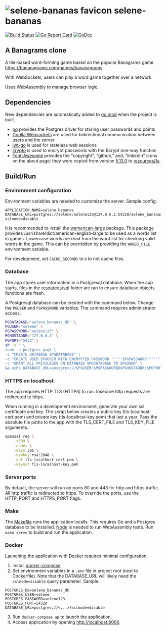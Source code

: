 # ![selene-bananas favicon](resources/favicon.ico) selene-bananas

[![Build Status](https://travis-ci.org/jacobpatterson1549/selene-bananas.svg?branch=master)](https://travis-ci.org/jacobpatterson1549/selene-bananas)
[![Go Report Card](https://goreportcard.com/badge/github.com/jacobpatterson1549/selene-bananas)](https://goreportcard.com/report/github.com/jacobpatterson1549/selene-bananas)
[![GoDoc](https://godoc.org/github.com/jacobpatterson1549/selene-bananas?status.svg)](https://godoc.org/github.com/jacobpatterson1549/selene-bananas)


## A Banagrams clone

A tile-based word-forming game based on the popular Banagrams game.  https://bananagrams.com/games/bananagrams

With WebSockets, users can play a word game together over a network.

Uses WebAssembly to manage browser logic.

## Dependencies

New dependencies are automatically added to [go.mod](go/go.mod) when the project is built.
* [pq](https://github.com/lib/pq) provides the Postgres driver for storing user passwords and points
* [Gorilla Websockets](https://github.com/gorilla/websocket) are used for bidirectional communication between users and the server
* [jwt-go](https://github.com/dgrijalva/jwt-go) is used for stateless web sessions
* [crypto](https://github.com/golang/crypto) is used to  encrypt passwords with the Bcrypt one-way function
* [Font-Awesome](https://github.com/FortAwesome/Font-Awesome) provides the "copyright", "github," and, "linkedin" icons on the about page; they were copied from version [5.13.0](https://github.com/FortAwesome/Font-Awesome/releases/tag/5.13.0) to [resources/fa](resources/fa).

## Build/Run

### Environment configuration

Environment variables are needed to customize the server.  Sample config:
```
APPLICATION_NAME=selene_bananas
DATABASE_URL=postgres://selene:selene123@127.0.0.1:54320/selene_bananas_db?sslmode=disable
```

It is recommended to install the [wamerican-large](https://packages.debian.org/buster/wamerican-large) package.  This package provides /usr/share/dict/american-english-large to be used as a words list in games.  Lowercase words are read from the word list for checking valid words in the game.  This can be overridden by providing the `WORDS_FILE` environment variable.

For development, set `CACHE_SECONDS` to `0` to not cache files.

### Database

The app stores user information in a Postgresql database.  When the app starts, files in the [resources/sql](resources/sql) folder are ran to ensure database objects functions are fresh.

A Postgresql database can be created with the command below.  Change the `PGUSER` and `PGPASSWORD` variables.  The command requires administrator access.
```bash
PGDATABASE="selene_bananas_db" \
PGUSER="selene" \
PGPASSWORD="selene123" \
PGHOSTADDR="127.0.0.1" \
PGPORT="5432" \
sh -c ' \
sudo -u postgres psql \
-c "CREATE DATABASE $PGDATABASE" \
-c "CREATE USER $PGUSER WITH ENCRYPTED PASSWORD '"'"'$PGPASSWORD'"'"'" \
-c "GRANT ALL PRIVILEGES ON DATABASE $PGDATABASE TO $PGUSER" \
&& echo DATABASE_URL=postgres://$PGUSER:$PGPASSWORD@$PGHOSTADDR:$PGPORT/$PGDATABASE'
```

### HTTPS on localhost

The app requires HTTP TLS (HTTPS) to run. Insecure http requests are redirected to https.

When running in a development environment, generate your own ssl certificate and key.  The script below creates a public key (tls-localhost-cert.pem) and private key (tls-localhost-key.pem) that last a year.  Pass the absolute file paths to the app with the TLS_CERT_FILE and TLS_KEY_FILE arguments.
```bash
openssl req \
    -x509 \
    -nodes \
    -days 365 \
    -newkey rsa:2048 \
    -out tls-localhost-cert.pem \
    -keyout tls-localhost-key.pem
```

### Server ports

By default, the server will run on ports 80 and 443 for http and https traffic.  All http traffic is redirected to https.  To override the ports, use the HTTP_PORT and HTTPS_PORT flags.

### Make

The [Makefile](Makefile) runs the application locally.  This requires Go and a Postgres database to be installed.  [Node](https://github.com/nodejs) is needed to run WebAssembly tests.  Run `make serve` to build and run the application.

### Docker

Launching the application with [Docker](https://www.docker.com) requires minimal configuration.

1. Install [docker-compose](https://github.com/docker/compose)
1. Set environment variables in a `.env` file in project root (next to Dockerfile).  Note that the DATABASE_URL will likely need the `sslmode=disable` query parameter.  Sample:
```
POSTGRES_DB=selene_bananas_db
POSTGRES_USER=selene
POSTGRES_PASSWORD=selene123
POSTGRES_PORT=54320
DATABASE_URL=postgres://<...>?sslmode=disable
```
3. Run `docker-compose up` to launch the application.
1. Access application by opening <http://localhost:8000>.

